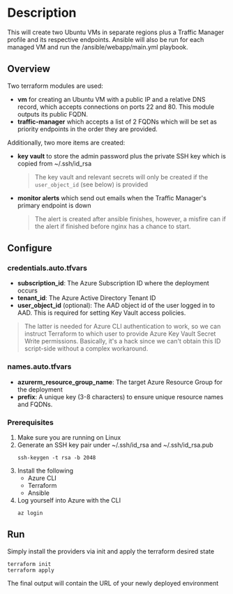 # Description

This will create two Ubuntu VMs in separate regions plus a Traffic Manager profile and its respective endpoints.
Ansible will also be run for each managed VM and run the /ansible/webapp/main.yml playbook.

## Overview

Two terraform modules are used:
- __vm__ for creating an Ubuntu VM with a public IP and a relative DNS record, which accepts connections on ports 22 and 80. This module outputs its public FQDN.
- __traffic-manager__ which accepts a list of 2 FQDNs which will be set as priority endpoints in the order they are provided.

Additionally, two more items are created:
- __key vault__ to store the admin password plus the private SSH key which is copied from ~/.ssh/id_rsa
    > The key vault and relevant secrets will only be created if the `user_object_id` (see below) is provided
- __monitor alerts__ which send out emails when the Traffic Manager's primary endpoint is down
    > The alert is created after ansible finishes, however, a misfire can if the alert if finished before nginx has a chance to start.

## Configure

### credentials.auto.tfvars
- __subscription_id__: The Azure Subscription ID where the deployment occurs
- __tenant_id__: The Azure Active Directory Tenant ID
- __user_object_id__ (optional): The AAD object id of the user logged in to AAD. This is required for setting Key Vault access policies.
    
> The latter is needed for Azure CLI authentication to work, so we can instruct Terraform to which user to provide Azure Key Vault Secret Write permissions. Basically, it's a hack since we can't obtain this ID script-side without a complex workaround.

### names.auto.tfvars
-   __azurerm_resource_group_name__: The target Azure Resource Group for the deployment
-   __prefix__: A unique key (3-8 characters) to ensure unique resource names and FQDNs.

### Prerequisites
1.  Make sure you are running on Linux
2.  Generate an SSH key pair under ~/.ssh/id_rsa and ~/.ssh/id_rsa.pub
    ```
    ssh-keygen -t rsa -b 2048
    ```
3. Install the following
    -   Azure CLI
    -   Terraform
    -   Ansible
4.  Log yourself into Azure with the CLI
    ```
    az login
    ```

## Run

Simply install the providers via init and apply the terraform desired state
```
terraform init
terraform apply
```

The final output will contain the URL of your newly deployed environment
